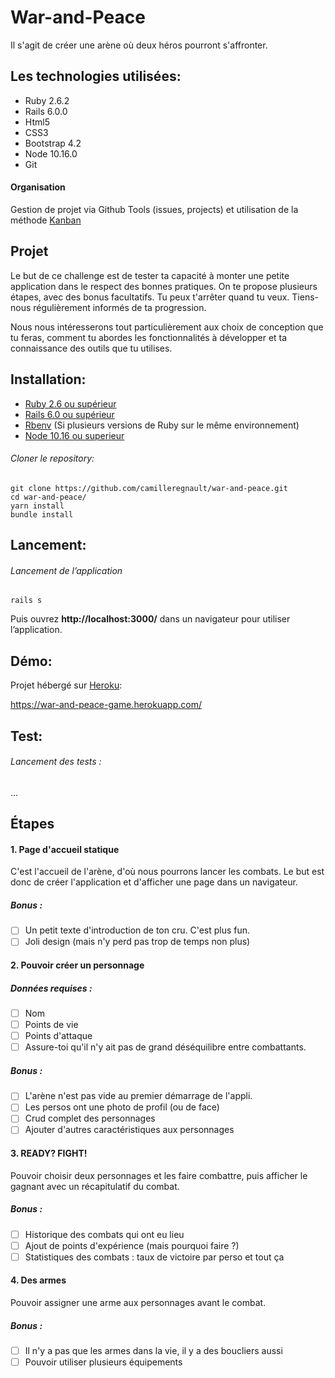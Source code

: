 # War-and-Peace
Il s'agit de créer une arène où deux héros pourront s'affronter.
## Les technologies utilisées:
- Ruby 2.6.2
- Rails 6.0.0
- Html5
- CSS3
- Bootstrap 4.2
- Node 10.16.0
- Git
#### Organisation
Gestion de projet via Github Tools (issues, projects) et utilisation de la méthode [Kanban](https://github.com/camilleregnault/war-and-peace/projects/1)

## Projet
Le but de ce challenge est de tester ta capacité à monter une petite application dans le respect des bonnes pratiques.
On te propose plusieurs étapes, avec des bonus facultatifs. Tu peux t'arrêter quand tu veux.
Tiens-nous régulièrement informés de ta progression.

Nous nous intéresserons tout particulièrement aux choix de conception que tu feras, comment tu abordes les fonctionnalités à développer et ta connaissance des outils que tu utilises.

## Installation:
- [Ruby 2.6 ou supérieur](https://www.ruby-lang.org/fr/documentation/installation/)
- [Rails 6.0 ou supérieur](https://guides.rubyonrails.org/v5.0/getting_started.html)
- [Rbenv](https://github.com/rbenv/rbenv) (Si plusieurs versions de Ruby sur le même environnement)
- [Node 10.16 ou superieur](https://nodejs.org/en/download/package-manager/)
###### Cloner le repository:
```
git clone https://github.com/camilleregnault/war-and-peace.git
cd war-and-peace/
yarn install
bundle install
```
## Lancement:
###### Lancement de l’application
```
rails s
```
Puis ouvrez **http://localhost:3000/** dans un navigateur pour utiliser l’application.

## Démo:
Projet hébergé sur [Heroku](https://www.heroku.com):

https://war-and-peace-game.herokuapp.com/

## Test:
###### Lancement des tests :
...

## Étapes
#### 1. Page d'accueil statique

C'est l'accueil de l'arène, d'où nous pourrons lancer les combats.
Le but est donc de créer l'application et d'afficher une page dans un navigateur.

##### Bonus :

- [ ]  Un petit texte d'introduction de ton cru. C'est plus fun.
- [ ]  Joli design (mais n'y perd pas trop de temps non plus)

#### 2. Pouvoir créer un personnage
##### Données requises :

- [ ]  Nom
- [ ]  Points de vie
- [ ]  Points d'attaque
- [ ]  Assure-toi qu'il n'y ait pas de grand déséquilibre entre combattants.

##### Bonus :

- [ ]  L'arène n'est pas vide au premier démarrage de l'appli.
- [ ]  Les persos ont une photo de profil (ou de face)
- [ ]  Crud complet des personnages
- [ ]  Ajouter d'autres caractéristiques aux personnages

#### 3. READY? FIGHT!
Pouvoir choisir deux personnages et les faire combattre, puis afficher le gagnant avec un récapitulatif du combat.

##### Bonus :

- [ ]  Historique des combats qui ont eu lieu
- [ ]  Ajout de points d'expérience (mais pourquoi faire ?)
- [ ]  Statistiques des combats : taux de victoire par perso et tout ça

#### 4. Des armes
Pouvoir assigner une arme aux personnages avant le combat.

##### Bonus :

- [ ]  Il n'y a pas que les armes dans la vie, il y a des boucliers aussi
- [ ]  Pouvoir utiliser plusieurs équipements

